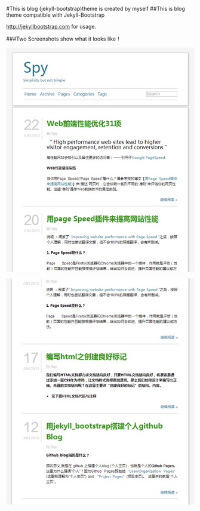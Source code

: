 #This is blog (jekyll-bootstrap)theme is created by myself
##This is blog theme compatible with Jekyll-Bootstrap

<http://jekyllbootstrap.com> for usage.

###Two Screenshots show what it looks like！

![DIYtheme Part_1](./assets/img/theme_style.jpg "DIYtheme Part_1")

![DIYtheme Part_2](./assets/img/theme_style2.jpg "DIYtheme Part_2")